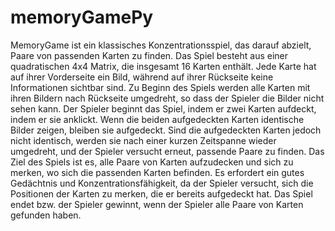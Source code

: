 # memoryGamePy
MemoryGame ist ein klassisches Konzentrationsspiel, das darauf abzielt, Paare von passenden Karten zu finden. Das Spiel besteht aus einer quadratischen 4x4 Matrix, die insgesamt 16 Karten enthält. Jede Karte hat auf ihrer Vorderseite ein Bild, während auf ihrer Rückseite keine Informationen sichtbar sind.
Zu Beginn des Spiels werden alle Karten mit ihren Bildern nach Rückseite umgedreht, so dass der Spieler die Bilder nicht sehen kann. Der Spieler beginnt das Spiel, indem er zwei Karten aufdeckt, indem er sie anklickt. Wenn die beiden aufgedeckten Karten identische Bilder zeigen, bleiben sie aufgedeckt. Sind die aufgedeckten Karten jedoch nicht identisch, werden sie nach einer kurzen Zeitspanne wieder umgedreht, und der Spieler versucht erneut, passende Paare zu finden.
Das Ziel des Spiels ist es, alle Paare von Karten aufzudecken und sich zu merken, wo sich die passenden Karten befinden. Es erfordert ein gutes Gedächtnis und Konzentrationsfähigkeit, da der Spieler versucht, sich die Positionen der Karten zu merken, die er bereits aufgedeckt hat.
Das Spiel endet bzw. der Spieler gewinnt, wenn der Spieler alle Paare von Karten gefunden haben.



